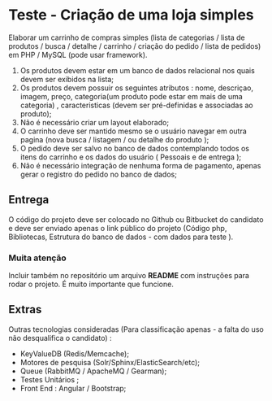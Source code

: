 # Teste - Criação de uma loja simples

Elaborar um carrinho de compras simples (lista de categorias / lista de produtos / busca / detalhe / carrinho / criação do pedido / lista de pedidos) em PHP / MySQL (pode usar framework).

1. Os produtos devem estar em um banco de dados relacional nos quais devem ser exibidos na lista;
1. Os produtos devem possuir os seguintes atributos : nome, descriçao, imagem, preço, categoria(um produto pode estar em mais de uma categoria) , caracteristicas (devem ser pré-definidas e associadas ao produto);
1. Não é necessário criar um layout elaborado;
1. O carrinho deve ser mantido mesmo se o usuário navegar em outra pagina (nova busca / listagem / ou detalhe do produto );
1. O pedido deve ser salvo no banco de dados contemplando todos os itens do carrinho e os dados do usuário ( Pessoais e de entrega );
1. Não é necessário integração de nenhuma forma de pagamento, apenas gerar o registro do pedido no banco de dados;

## Entrega

O código do projeto deve ser colocado no Github ou Bitbucket do candidato e deve ser enviado apenas o link público do projeto (Código php, Bibliotecas, Estrutura do banco de dados - com dados para teste ).

### Muita atenção

Incluir também no repositório um arquivo **README** com instruções para rodar o projeto. É muito importante que funcione.

## Extras

Outras tecnologias consideradas (Para classificação apenas - a falta do uso não desqualifica o candidato) :

- KeyValueDB (Redis/Memcache);
- Motores de pesquisa (Solr/Sphinx/ElasticSearch/etc); 
- Queue (RabbitMQ / ApacheMQ / Gearman);
- Testes Unitários ;
- Front End : Angular / Bootstrap;